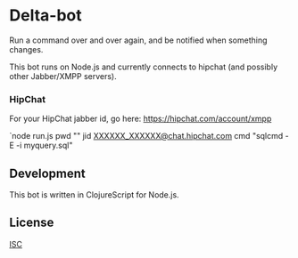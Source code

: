 # Delta-bot

Run a command over and over again, and be notified when something changes.

This bot runs on Node.js and currently connects to hipchat (and possibly other Jabber/XMPP servers).

### HipChat
For your HipChat jabber id, go here: https://hipchat.com/account/xmpp

`node run.js pwd "<your pwd here>" jid XXXXXX_XXXXXX@chat.hipchat.com cmd "sqlcmd -E -i myquery.sql"

## Development
This bot is written in ClojureScript for Node.js.

## License
[ISC](LICENSE)
